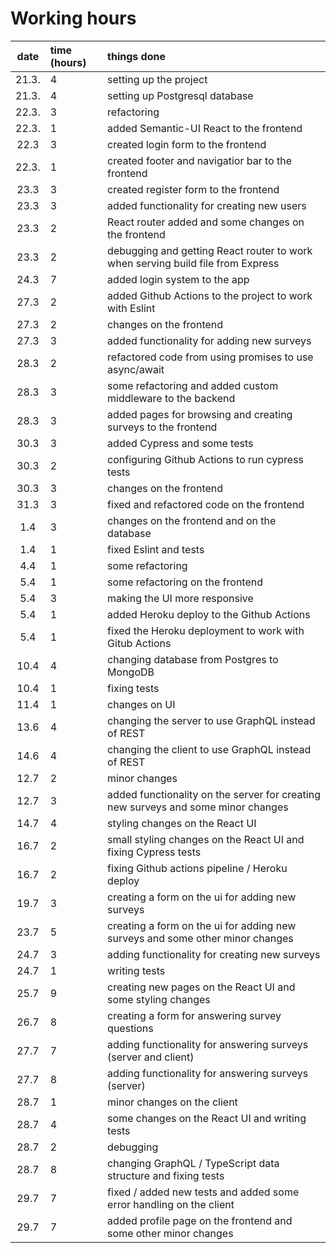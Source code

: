 # Working hours

| date | time (hours) | things done |
| :----:|:-----| :-----|
| 21.3. | 4    | setting up the project |
| 21.3. | 4    | setting up Postgresql database |
| 22.3. | 3    | refactoring |
| 22.3. | 1    | added Semantic-UI React to the frontend |
| 22.3  | 3    | created login form to the frontend |
| 22.3. | 1    | created footer and navigatior bar to the frontend |
| 23.3  | 3    | created register form to the frontend |
| 23.3  | 3    | added functionality for creating new users |
| 23.3  | 2    | React router added and some changes on the frontend |
| 23.3  | 2    | debugging and getting React router to work when serving build file from Express |
| 24.3  | 7    | added login system to the app |
| 27.3  | 2    | added Github Actions to the project to work with Eslint |
| 27.3  | 2    | changes on the frontend |
| 27.3  | 3    | added functionality for adding new surveys |
| 28.3  | 2    | refactored code from using promises to use async/await |
| 28.3  | 3    | some refactoring and added custom middleware to the backend |
| 28.3  | 3    | added pages for browsing and creating surveys to the frontend |
| 30.3  | 3    | added Cypress and some tests |
| 30.3  | 2    | configuring Github Actions to run cypress tests |
| 30.3  | 3    | changes on the frontend |
| 31.3  | 3    | fixed and refactored code on the frontend |
| 1.4  | 3    | changes on the frontend and on the database |
| 1.4  | 1    | fixed Eslint and tests |
| 4.4  | 1    | some refactoring |
| 5.4  | 1    | some refactoring on the frontend |
| 5.4  | 3    | making the UI more responsive |
| 5.4  | 1    | added Heroku deploy to the Github Actions |
| 5.4  | 1    | fixed the Heroku deployment to work with Gitub Actions |  
| 10.4 | 4    | changing database from Postgres to MongoDB |  
| 10.4 | 1    | fixing tests |  
| 11.4 | 1    | changes on UI |  
| 13.6 | 4    | changing the server to use GraphQL instead of REST |  
| 14.6 | 4    | changing the client to use GraphQL instead of REST |  
| 12.7 | 2    | minor changes |  
| 12.7 | 3    | added functionality on the server for creating new surveys and some minor changes   |  
| 14.7 | 4    | styling changes on the React UI   |
| 16.7 | 2   | small styling changes on the React UI and fixing Cypress tests   |
| 16.7 | 2   | fixing Github actions pipeline / Heroku deploy   |
| 19.7 | 3   | creating a form on the ui for adding new surveys   |
| 23.7 | 5  | creating a form on the ui for adding new surveys and some other minor changes  |  
| 24.7 | 3  | adding functionality for creating new surveys  |  
| 24.7 | 1  | writing tests  |  
| 25.7 | 9  | creating new pages on the React UI and some styling changes  |  
| 26.7 | 8  | creating a form for answering survey questions  |  
| 27.7 | 7  | adding functionality for answering surveys (server and client)  |  
| 27.7 | 8  | adding functionality for answering surveys (server)  |  
| 28.7 | 1  | minor changes on the client  |  
| 28.7 | 4  | some changes on the React UI and writing tests  |  
| 28.7 | 2  | debugging  |  
| 28.7 | 8  | changing GraphQL / TypeScript data structure and fixing tests  |  
| 29.7 | 7  | fixed / added new tests and added some error handling on the client  |  
| 29.7 | 7  | added profile page on the frontend and some other minor changes |  
